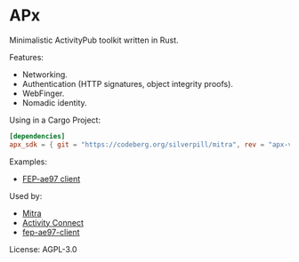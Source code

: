 # APx

Minimalistic ActivityPub toolkit written in Rust.

Features:

- Networking.
- Authentication (HTTP signatures, object integrity proofs).
- WebFinger.
- Nomadic identity.

Using in a Cargo Project:

```toml
[dependencies]
apx_sdk = { git = "https://codeberg.org/silverpill/mitra", rev = "apx-v0.6.0" }
```

Examples:

- [FEP-ae97 client](./examples/fep_ae97_client.rs)

Used by:

- [Mitra](https://codeberg.org/silverpill/mitra)
- [Activity Connect](https://codeberg.org/silverpill/activity-connect)
- [fep-ae97-client](https://codeberg.org/silverpill/fep-ae97-client)

License: AGPL-3.0
